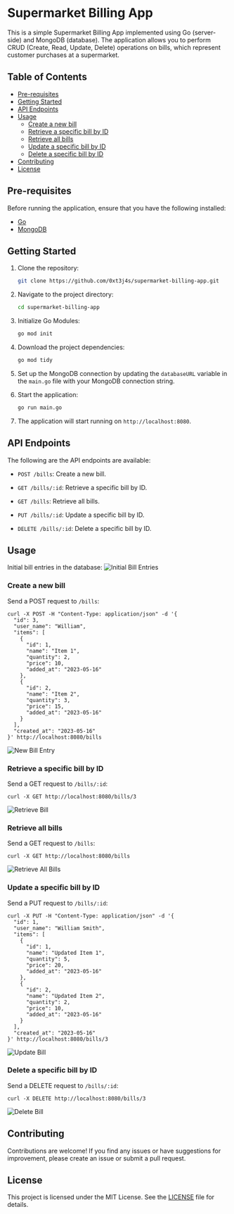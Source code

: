 # Supermarket Billing App

This is a simple Supermarket Billing App implemented using Go (server-side) and MongoDB (database). The application allows you to perform CRUD (Create, Read, Update, Delete) operations on bills, which represent customer purchases at a supermarket.



## Table of Contents
- [Pre-requisites](#pre-requisites)
- [Getting Started](#getting-started)
- [API Endpoints](#api-endpoints)
- [Usage](#usage)
    - [Create a new bill](#create-a-new-bill)
    - [Retrieve a specific bill by ID](#retrieve-a-specific-bill-by-id)
    - [Retrieve all bills](#retrieve-all-bills)
    - [Update a specific bill by ID](#update-a-specific-bill-by-id)
    - [Delete a specific bill by ID](#delete-a-specific-bill-by-id)
- [Contributing](#contributing)
- [License](#license)




## Pre-requisites
Before running the application, ensure that you have the following installed:
- [Go](https://go.dev/doc/install)
- [MongoDB](https://docs.mongodb.com/manual/installation/)




## Getting Started

1. Clone the repository:
    ```bash 
    git clone https://github.com/0xt3j4s/supermarket-billing-app.git
    ```
2. Navigate to the project directory:
    ```bash
    cd supermarket-billing-app
    ```
3. Initialize Go Modules:
    ```bash
    go mod init
    ```
4. Download the project dependencies:
    ```bash
    go mod tidy
    ```
5. Set up the MongoDB connection by updating the `databaseURL` variable in the `main.go` file with your MongoDB connection string.
6. Start the application:
    ```bash
    go run main.go
    ```

7. The application will start running on `http://localhost:8080`.



## API Endpoints
The following are the API endpoints are available:
- `POST /bills`: Create a new bill.
- `GET /bills/:id`: Retrieve a specific bill by ID.
- `GET /bills`: Retrieve all bills.

- `PUT /bills/:id`: Update a specific bill by ID.
- `DELETE /bills/:id`: Delete a specific bill by ID.

## Usage
Initial bill entries in the database:
![Initial Bill Entries](/output/initial_bills.png)


### Create a new bill
Send a POST request to `/bills`:
```shell
curl -X POST -H "Content-Type: application/json" -d '{
  "id": 3,
  "user_name": "William",
  "items": [
    {
      "id": 1,
      "name": "Item 1",
      "quantity": 2,
      "price": 10,
      "added_at": "2023-05-16"
    },
    {
      "id": 2,
      "name": "Item 2",
      "quantity": 3,
      "price": 15,
      "added_at": "2023-05-16"
    }
  ],
  "created_at": "2023-05-16"
}' http://localhost:8080/bills

```
![New Bill Entry](/output/create_bill.png)

### Retrieve a specific bill by ID
Send a GET request to `/bills/:id`:
```shell
curl -X GET http://localhost:8080/bills/3
```
![Retrieve Bill](/output/get_bill.png)


### Retrieve all bills
Send a GET request to `/bills`:
```shell
curl -X GET http://localhost:8080/bills
```
![Retrieve All Bills](/output/get_all_bills.png)

### Update a specific bill by ID
Send a PUT request to `/bills/:id`:
```shell
curl -X PUT -H "Content-Type: application/json" -d '{
  "id": 1,
  "user_name": "William Smith",
  "items": [
    {
      "id": 1,
      "name": "Updated Item 1",
      "quantity": 5,
      "price": 20,
      "added_at": "2023-05-16"
    },
    {
      "id": 2,
      "name": "Updated Item 2",
      "quantity": 2,
      "price": 10,
      "added_at": "2023-05-16"
    }
  ],
  "created_at": "2023-05-16"
}' http://localhost:8080/bills/3
```
![Update Bill](/output/update_bill.png)

### Delete a specific bill by ID
Send a DELETE request to `/bills/:id`:
```shell
curl -X DELETE http://localhost:8080/bills/3
```

![Delete Bill](/output/deleted_bill.png)
    

## Contributing
Contributions are welcome! If you find any issues or have suggestions for improvement, please create an issue or submit a pull request.

## License
This project is licensed under the MIT License. See the [LICENSE](/LICENSE) file for details.
